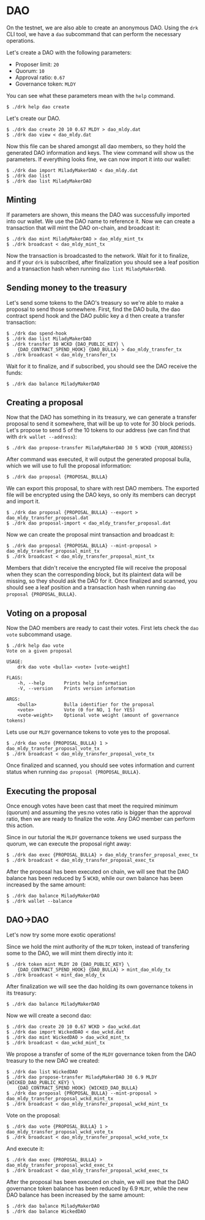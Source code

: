 # DAO

On the testnet, we are also able to create an anonymous DAO. Using
the `drk` CLI tool, we have a `dao` subcommand that can perform the
necessary operations.

Let's create a DAO with the following parameters:

* Proposer limit: `20`
* Quorum: `10`
* Approval ratio: `0.67`
* Governance token: `MLDY`

You can see what these parameters mean with the `help` command.

```
$ ./drk help dao create
```

Let's create our DAO.

```
$ ./drk dao create 20 10 0.67 MLDY > dao_mldy.dat
$ ./drk dao view < dao_mldy.dat
```

Now this file can be shared amongst all dao members, so they
hold the generated DAO information and keys. The view command
will show us the parameters. If everything looks fine, we can
now import it into our wallet:

```
$ ./drk dao import MiladyMakerDAO < dao_mldy.dat
$ ./drk dao list
$ ./drk dao list MiladyMakerDAO
```

## Minting

If parameters are shown, this means the DAO was successfully imported
into our wallet. We use the DAO name to reference it. Now we can create
a transaction that will mint the DAO on-chain, and broadcast it:

```
$ ./drk dao mint MiladyMakerDAO > dao_mldy_mint_tx
$ ./drk broadcast < dao_mldy_mint_tx
```

Now the transaction is broadcasted to the network. Wait for it to
finalize, and if your `drk` is subscribed, after finalization you
should see a leaf position and a transaction hash when running
`dao list MiladyMakerDAO`.

## Sending money to the treasury

Let's send some tokens to the DAO's treasury so we're able to make
a proposal to send those somewhere. First, find the DAO bulla, the
dao contract spend hook and the DAO public key a d then create a
transfer transaction:

```
$ ./drk dao spend-hook
$ ./drk dao list MiladyMakerDAO
$ ./drk transfer 10 WCKD {DAO_PUBLIC_KEY} \
    {DAO_CONTRACT_SPEND_HOOK} {DAO_BULLA} > dao_mldy_transfer_tx
$ ./drk broadcast < dao_mldy_transfer_tx
```

Wait for it to finalize, and if subscribed, you should see the DAO
receive the funds:

```
$ ./drk dao balance MiladyMakerDAO
```

## Creating a proposal

Now that the DAO has something in its treasury, we can generate a
transfer proposal to send it somewhere, that will be up to vote
for 30 block periods. Let's propose to send 5 of the 10 tokens to
our address (we can find that with `drk wallet --address`):

```
$ ./drk dao propose-transfer MiladyMakerDAO 30 5 WCKD {YOUR_ADDRESS}
```

After command was executed, it will output the generated proposal
bulla, which we will use to full the proposal information:

```
$ ./drk dao proposal {PROPOSAL_BULLA}
```

We can export this proposal, to share with rest DAO members.
The exported file will be encrypted using the DAO keys, so only
its members can decrypt and import it.

```
$ ./drk dao proposal {PROPOSAL_BULLA} --export > dao_mldy_transfer_proposal.dat
$ ./drk dao proposal-import < dao_mldy_transfer_proposal.dat
```

Now we can create the proposal mint transaction and broadcast it:
```
$ ./drk dao proposal {PROPOSAL_BULLA} --mint-proposal > dao_mldy_transfer_proposal_mint_tx
$ ./drk broadcast < dao_mldy_transfer_proposal_mint_tx
```

Members that didn't receive the encrypted file will receive the
proposal when they scan the corresponding block, but its plaintext
data will be missing, so they should ask the DAO for it.
Once finalized and scanned, you should see a leaf position and a
transaction hash when running `dao proposal {PROPOSAL_BULLA}`.

## Voting on a proposal

Now the DAO members are ready to cast their votes.
First lets check the `dao vote` subcommand usage.

```
$ ./drk help dao vote
Vote on a given proposal

USAGE:
    drk dao vote <bulla> <vote> [vote-weight]

FLAGS:
    -h, --help       Prints help information
    -V, --version    Prints version information

ARGS:
    <bulla>          Bulla identifier for the proposal
    <vote>           Vote (0 for NO, 1 for YES)
    <vote-weight>    Optional vote weight (amount of governance tokens)
```

Lets use our `MLDY` governance tokens to vote yes to the proposal.

```
$ ./drk dao vote {PROPOSAL_BULLA} 1 > dao_mldy_transfer_proposal_vote_tx
$ ./drk broadcast < dao_mldy_transfer_proposal_vote_tx
```

Once finalized and scanned, you should see votes information and
current status when running `dao proposal {PROPOSAL_BULLA}`.

## Executing the proposal

Once enough votes have been cast that meet the required minimum (quorum)
and assuming the yes:no votes ratio is bigger than the approval ratio,
then we are ready to finalize the vote. Any DAO member can perform this
action.

Since in our tutorial the `MLDY` governance tokens we used surpass the
quorum, we can execute the proposal right away:

```
$ ./drk dao exec {PROPOSAL_BULLA} > dao_mldy_transfer_proposal_exec_tx
$ ./drk broadcast < dao_mldy_transfer_proposal_exec_tx
```

After the proposal has been executed on chain, we will see that
the DAO balance has been reduced by 5 `WCKD`, while our own balance
has been increased by the same amount:

```
$ ./drk dao balance MiladyMakerDAO
$ ./drk wallet --balance
```

## DAO->DAO

Let's now try some more exotic operations!

Since we hold the mint authority of the `MLDY` token,
instead of transfering some to the DAO, we will mint them
directly into it:

```
$ ./drk token mint MLDY 20 {DAO_PUBLIC_KEY} \
    {DAO_CONTRACT_SPEND_HOOK} {DAO_BULLA} > mint_dao_mldy_tx
$ ./drk broadcast < mint_dao_mldy_tx
```

After finalization we will see the dao holding its own
governance tokens in its treasury:

```
$ ./drk dao balance MiladyMakerDAO
```

Now we will create a second dao:

```
$ ./drk dao create 20 10 0.67 WCKD > dao_wckd.dat
$ ./drk dao import WickedDAO < dao_wckd.dat
$ ./drk dao mint WickedDAO > dao_wckd_mint_tx
$ ./drk broadcast < dao_wckd_mint_tx
```

We propose a transfer of some of the `MLDY` governance token
from the DAO treasury to the new DAO we created:

```
$ ./drk dao list WickedDAO
$ ./drk dao propose-transfer MiladyMakerDAO 30 6.9 MLDY {WICKED_DAO_PUBLIC_KEY} \
    {DAO_CONTRACT_SPEND_HOOK} {WICKED_DAO_BULLA}
$ ./drk dao proposal {PROPOSAL_BULLA} --mint-proposal > dao_mldy_transfer_proposal_wckd_mint_tx
$ ./drk broadcast < dao_mldy_transfer_proposal_wckd_mint_tx
```

Vote on the proposal:

```
$ ./drk dao vote {PROPOSAL_BULLA} 1 > dao_mldy_transfer_proposal_wckd_vote_tx
$ ./drk broadcast < dao_mldy_transfer_proposal_wckd_vote_tx
```

And execute it:

```
$ ./drk dao exec {PROPOSAL_BULLA} > dao_mldy_transfer_proposal_wckd_exec_tx
$ ./drk broadcast < dao_mldy_transfer_proposal_wckd_exec_tx
```

After the proposal has been executed on chain, we will see that
the DAO governance token balance has been reduced by 6.9 `MLDY`,
while the new DAO balance has been increased by the same amount:

```
$ ./drk dao balance MiladyMakerDAO
$ ./drk dao balance WickedDAO
```
